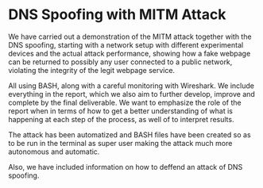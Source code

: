 # DNS Spoofing with MITM Attack

We have carried out a demonstration of the MITM attack together with the DNS spoofing, starting with a network setup with different experimental devices and the actual attack performance, showing how a fake webpage can be returned to possibly any user connected to a public network, violating the integrity of the legit webpage service.

All using BASH, along with a careful monitoring with Wireshark. We include everything in the report, which we also aim to further develop, improve and complete by the final deliverable. We want to emphasize the role of the report when in terms of how to get a better understanding of what is happening at each step of the process, as well of to interpret results.

The attack has been automatized and BASH files have been created so as to be run in the terminal as super user making the attack much more autonomous and automatic.

Also, we have included information on how to deffend an attack of DNS spoofing.
